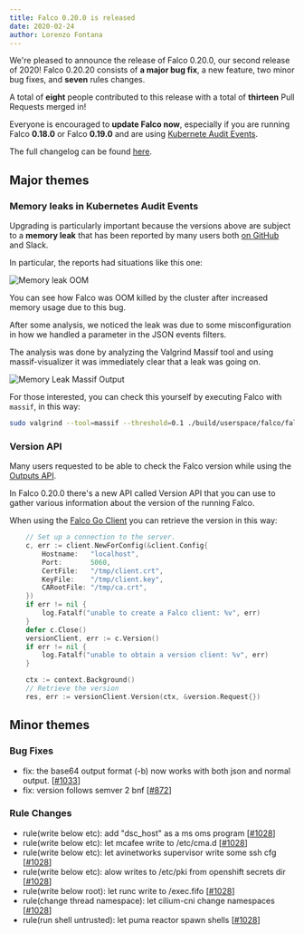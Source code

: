 ```yaml
---
title: Falco 0.20.0 is released
date: 2020-02-24
author: Lorenzo Fontana
---
```


We're pleased to announce the release of Falco 0.20.0, our second release of 2020! Falco 0.20.20 consists of **a major bug fix**, a new feature, two minor bug fixes, and **seven** rules changes.

A total of **eight** people contributed to this release with a total of **thirteen** Pull Requests merged in!

Everyone is encouraged to **update Falco now**, especially if you are running Falco **0.18.0** or Falco **0.19.0** and are using [Kubernete Audit Events](https://kubernetes.io/docs/tasks/debug-application-cluster/falco/).


The full changelog can be found [here](https://github.com/falcosecurity/falco/releases/tag/0.20.0).

## Major themes

### Memory leaks in Kubernetes Audit Events

Upgrading is particularly important because the versions above are subject to a **memory leak** that has been reported by many users both [on GitHub](https://github.com/falcosecurity/falco/issues/1040) and Slack.

In particular, the reports had situations like this one:

![Memory leak OOM](/img/0200-leak-1.png)

You can see how Falco was OOM killed by the cluster after increased memory usage due to this bug.

After some analysis, we noticed the leak was due to some misconfiguration in how we handled a parameter in the JSON events filters.

The analysis was done by analyzing the Valgrind Massif tool and using massif-visualizer it was immediately clear that a leak was going on.

![Memory Leak Massif Output](/img/0200-leak-2.png)

For those interested, you can check this yourself by executing Falco with `massif`, in this way:


```bash
sudo valgrind --tool=massif --threshold=0.1 ./build/userspace/falco/falco   -c falco.yaml -r rules/falco_rules.yaml -r rules/k8s_audit_rules.yaml -r rules/falco_rules.local.yaml -M 100 
```


### Version API

Many users requested to be able to check the Falco version while using the [Outputs API](https://falco.org/docs/grpc/outputs/).

In Falco 0.20.0 there's a new API called Version API that you can use to gather various information about the version of the running Falco.

When using the [Falco Go Client](https://github.com/falcosecurity/client-go/) you can retrieve the version in this way:

```go
	// Set up a connection to the server.
	c, err := client.NewForConfig(&client.Config{
		Hostname:   "localhost",
		Port:       5060,
		CertFile:   "/tmp/client.crt",
		KeyFile:    "/tmp/client.key",
		CARootFile: "/tmp/ca.crt",
	})
	if err != nil {
		log.Fatalf("unable to create a Falco client: %v", err)
	}
	defer c.Close()
	versionClient, err := c.Version()
	if err != nil {
		log.Fatalf("unable to obtain a version client: %v", err)
	}

	ctx := context.Background()
	// Retrieve the version
	res, err := versionClient.Version(ctx, &version.Request{})
```



## Minor themes

### Bug Fixes

* fix: the base64 output format (-b) now works with both json and normal output. [[#1033](https://github.com/falcosecurity/falco/pull/1033)]
* fix: version follows semver 2 bnf [[#872](https://github.com/falcosecurity/falco/pull/872)]

### Rule Changes

* rule(write below etc): add "dsc_host" as a ms oms program [[#1028](https://github.com/falcosecurity/falco/pull/1028)]
* rule(write below etc): let mcafee write to /etc/cma.d  [[#1028](https://github.com/falcosecurity/falco/pull/1028)]
* rule(write below etc): let avinetworks supervisor write some ssh cfg [[#1028](https://github.com/falcosecurity/falco/pull/1028)]
* rule(write below etc): alow writes to /etc/pki from openshift secrets dir [[#1028](https://github.com/falcosecurity/falco/pull/1028)]
* rule(write below root): let runc write to /exec.fifo [[#1028](https://github.com/falcosecurity/falco/pull/1028)]
* rule(change thread namespace): let cilium-cni change namespaces [[#1028](https://github.com/falcosecurity/falco/pull/1028)]
* rule(run shell untrusted): let puma reactor spawn shells [[#1028](https://github.com/falcosecurity/falco/pull/1028)]



